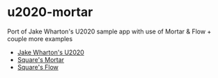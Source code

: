 u2020-mortar
============

Port of Jake Wharton's U2020 sample app with use of Mortar &amp; Flow + couple more examples

* [Jake Wharton's U2020](https://github.com/lemonlabs/u2020-mortar)
* [Square's Mortar](https://github.com/square/mortar)
* [Square's Flow](https://github.com/square/flow)
